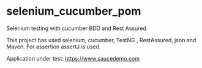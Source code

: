 # selenium_cucumber_pom

Selenium testing with cucumber BDD and Rest Assured.

This project has used selenium, cucumber, TestNG , RestAssured, json and Maven.
For assertion assertJ is used.

Application under test: https://www.saucedemo.com
